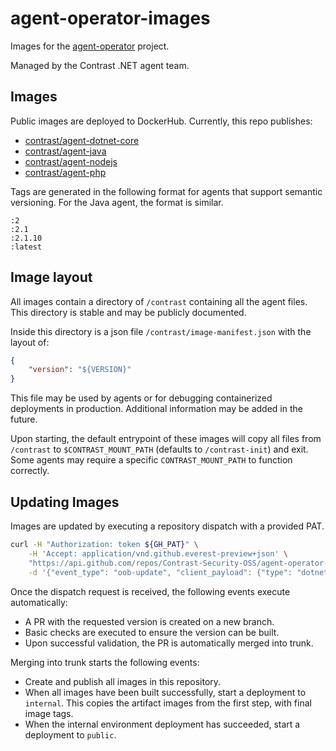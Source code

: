 # agent-operator-images

Images for the [agent-operator](https://github.com/Contrast-Security-OSS/agent-operator) project.

Managed by the Contrast .NET agent team.

## Images

Public images are deployed to DockerHub. Currently, this repo publishes:


- [contrast/agent-dotnet-core](https://hub.docker.com/repository/docker/contrast/agent-dotnet-core)
- [contrast/agent-java](https://hub.docker.com/repository/docker/contrast/agent-java)
- [contrast/agent-nodejs](https://hub.docker.com/repository/docker/contrast/agent-nodejs)
- [contrast/agent-php](https://hub.docker.com/repository/docker/contrast/agent-php)


Tags are generated in the following format for agents that support semantic versioning. For the Java agent, the format is similar.

```
:2
:2.1
:2.1.10
:latest
```

## Image layout

All images contain a directory of `/contrast` containing all the agent files. This directory is stable and may be publicly documented.

Inside this directory is a json file `/contrast/image-manifest.json` with the layout of:

```json
{
    "version": "${VERSION}"
}
```

This file may be used by agents or for debugging containerized deployments in production. Additional information may be added in the future.

Upon starting, the default entrypoint of these images will copy all files from `/contrast` to `$CONTRAST_MOUNT_PATH` (defaults to `/contrast-init`) and exit. Some agents may require a specific `CONTRAST_MOUNT_PATH` to function correctly.

## Updating Images

Images are updated by executing a repository dispatch with a provided PAT.

```bash
curl -H "Authorization: token ${GH_PAT}" \
    -H 'Accept: application/vnd.github.everest-preview+json' \
    "https://api.github.com/repos/Contrast-Security-OSS/agent-operator-images/dispatches" \
    -d '{"event_type": "oob-update", "client_payload": {"type": "dotnet-core", "version": "2.1.12"}}'
```

Once the dispatch request is received, the following events execute automatically:

- A PR with the requested version is created on a new branch.
- Basic checks are executed to ensure the version can be built.
- Upon successful validation, the PR is automatically merged into trunk.

Merging into trunk starts the following events:

- Create and publish all images in this repository.
- When all images have been built successfully, start a deployment to `internal`. This copies the artifact images from the first step, with final image tags.
- When the internal environment deployment has succeeded, start a deployment to `public`.
